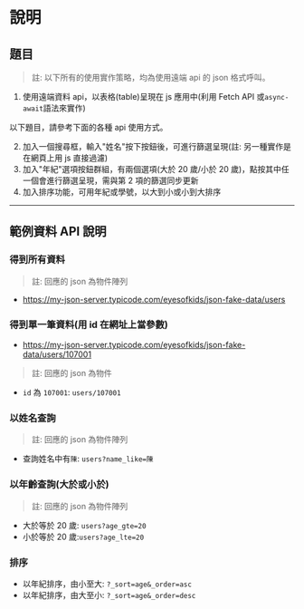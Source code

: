 # 說明

## 題目

> 註: 以下所有的使用實作策略，均為使用遠端 api 的 json 格式呼叫。

1. 使用遠端資料 api，以表格(table)呈現在 js 應用中(利用 Fetch API 或`async-await`語法來實作)

以下題目，請參考下面的各種 api 使用方式。

2. 加入一個搜尋框，輸入"姓名"按下按鈕後，可進行篩選呈現(註: 另一種實作是在網頁上用 js 直接過濾)
3. 加入"年紀"選項按鈕群組，有兩個選項(大於 20 歲/小於 20 歲)，點按其中任一個會進行篩選呈現，需與第 2 項的篩選同步更新
4. 加入排序功能，可用年紀或學號，以大到小或小到大排序

---

## 範例資料 API 說明

### 得到所有資料

> 註: 回應的 json 為物件陣列

- https://my-json-server.typicode.com/eyesofkids/json-fake-data/users

### 得到單一筆資料(用 id 在網址上當參數)

- https://my-json-server.typicode.com/eyesofkids/json-fake-data/users/107001

> 註: 回應的 json 為物件

- `id` 為 `107001`: `users/107001`

### 以姓名查詢

> 註: 回應的 json 為物件陣列

- 查詢姓名中有`陳`: `users?name_like=陳`

### 以年齡查詢(大於或小於)

> 註: 回應的 json 為物件陣列

- 大於等於 20 歲: `users?age_gte=20`
- 小於等於 20 歲:`users?age_lte=20`

### 排序

- 以年紀排序，由小至大: `?_sort=age&_order=asc`
- 以年紀排序，由大至小: `?_sort=age&_order=desc`
